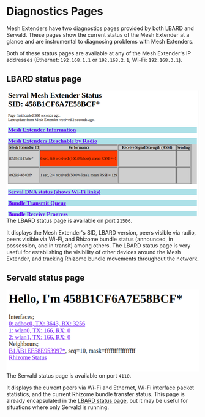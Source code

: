 # Diagnostics Pages
Mesh Extenders have two diagnostics pages provided by both LBARD and Servald. These pages show the current status of the Mesh Extender at a glance and are instrumental to diagnosing problems with Mesh Extenders.

Both of these status pages are available at any of the Mesh Extender's IP addresses (Ethernet: `192.168.1.1` or `192.168.2.1`, Wi-Fi: `192.168.3.1`).

## LBARD status page
![LBARD status page showing two radio peers](../images/software/lbard-diagnostics.png)  
The LBARD status page is available on port `21506`.

It displays the Mesh Extender's SID, LBARD version, peers visible via radio, peers visible via Wi-Fi, and Rhizome bundle status (announced, in possession, and in transit) among others.
The LBARD status page is very useful for establishing the visibility of other devices around the Mesh Extender, and tracking Rhizome bundle movements throughout the network.

## Servald status page
![Servald status page showing a single peer](../images/software/servald-diagnostics.png)  
The Servald status page is available on port `4110`.

It displays the current peers via Wi-Fi and Ethernet, Wi-Fi interface packet statistics, and the current Rhizome bundle transfer status.
This page is already encapsulated in the [LBARD status page](#lbard-status-page), but it may be useful for situations where only Servald is running.
